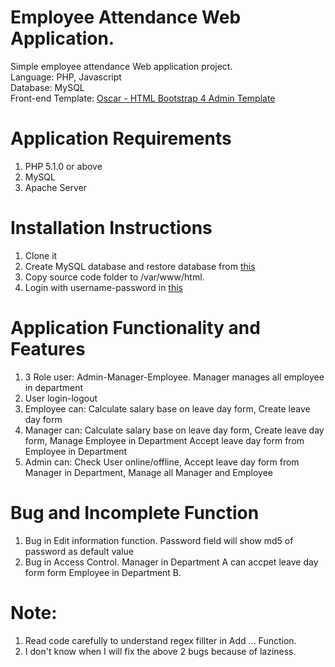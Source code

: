 # Employee Attendance Web Application.
Simple employee attendance Web application project.
</br>
Language: PHP, Javascript
</br>
Database: MySQL
</br>
Front-end Template: [Oscar - HTML Bootstrap 4 Admin Template](https://themeforest.net/item/oscar-the-ultimate-bootstrap-admin-template/20324506)

# Application Requirements
1. PHP 5.1.0 or above
2. MySQL
3. Apache Server

# Installation Instructions
1. Clone it
2. Create MySQL database and restore database from [this](/backup_db.sql)
3. Copy source code folder to /var/www/html.
4. Login with username-password in [this](/username-password.txt)

# Application Functionality and Features
1. 3 Role user: Admin-Manager-Employee. Manager manages all employee in department
2. User login-logout
3. Employee can: Calculate salary base on leave day form, Create leave day form
4. Manager can: Calculate salary base on leave day form, Create leave day form, Manage Employee in Department Accept leave day form from Employee in Department
5. Admin can: Check User online/offline, Accept leave day form from Manager in Department, Manage all Manager and Employee

# Bug and Incomplete Function
1. Bug in Edit information function. Password field will show md5 of password as default value
2. Bug in Access Control. Manager in Department A can accpet leave day form form Employee in Department B.

# Note:
1. Read code carefully to understand regex fillter in Add ... Function.
2. I don't know when I will fix the above 2 bugs because of laziness.
